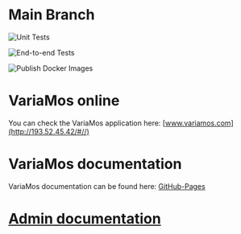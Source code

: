 # Main Branch

![Unit Tests](https://github.com/VariaMosORG/VariaMos/workflows/Unit%20Tests/badge.svg?branch=main)

![End-to-end Tests](https://github.com/VariaMosORG/VariaMos/workflows/End-to-end%20Tests/badge.svg?branch=main)

![Publish Docker Images](https://github.com/VariaMosORG/VariaMos/workflows/Publish%20Docker%20Images/badge.svg)

# VariaMos online
You can check the VariaMos application here: [www.variamos.com](http://193.52.45.42/#//)

# VariaMos documentation
VariaMos documentation can be found here: [GitHub-Pages](https://variamosple.github.io/VariaMos/)

# [Admin documentation](adminDocs\README.md)